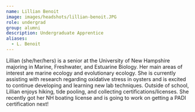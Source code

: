 ```yaml
---
name: Lillian Benoit
image: images/headshots/lillian-benoit.JPG
role: undergrad
group: alumni
description: Undergraduate Apprentice 
aliases: 
  - L. Benoit
---
```


Lillian (she/her/hers) is a senior at the University of New Hampshire majoring in Marine, Freshwater, and Estuarine Biology. Her main areas of interest are marine ecology and evolutionary ecology. She is currently assisting with research regarding oxidative stress in oysters and is excited to continue developing and learning new lab techniques.
Outside of school, Lillian enjoys hiking, tide pooling, and collecting certifications/licenses. She recently got her NH boating license and is going to work on getting a PADI certification next!